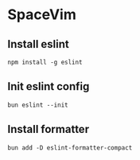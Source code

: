 # SpaceVim

## Install eslint
```
npm install -g eslint
```
## Init eslint config
```
bun eslint --init
```
## Install formatter
```
bun add -D eslint-formatter-compact
```
